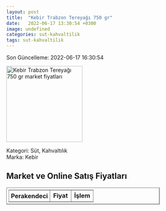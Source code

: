 ```yaml
---
layout: post
title:  "Kebir Trabzon Tereyağı 750 gr"
date:   2022-06-17 13:30:54 +0300
image: undefined
categories: sut-kahvaltilik
tags: sut-kahvaltilik
---
```


Son Güncelleme: 2022-06-17 16:30:54

<img src="undefined" width="200" alt="Kebir Trabzon Tereyağı 750 gr market fiyatları" />

Kategori: Süt, Kahvaltılık
<br />
Marka: Kebir

<h2>Market ve Online Satış Fiyatları</h2>

<table border="1" style="padding: 5px;width:80%;">
  <tr>
    <td style="padding: 5px;"><strong>Perakendeci</strong></td>
    <td><strong>Fiyat</strong></td>
    <td><strong>İşlem</strong></td>
  </tr>
  
</table>
